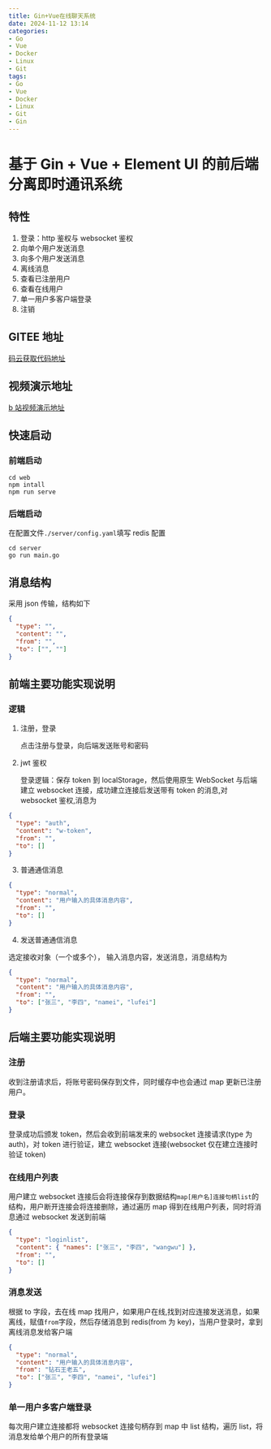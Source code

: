 ```yaml
---
title: Gin+Vue在线聊天系统
date: 2024-11-12 13:14  
categories:
- Go
- Vue
- Docker
- Linux
- Git
tags:
- Go
- Vue
- Docker
- Linux
- Git
- Gin
---
```


# 基于 Gin + Vue + Element UI 的前后端分离即时通讯系统

## 特性

1. 登录：http 鉴权与 websocket 鉴权
2. 向单个用户发送消息
3. 向多个用户发送消息
4. 离线消息
5. 查看已注册用户
6. 查看在线用户
7. 单一用户多客户端登录
8. 注销

## GITEE 地址

[码云获取代码地址](https://gitee.com/xiwanli/im-go-vue)

## 视频演示地址

[b 站视频演示地址](https://www.bilibili.com/video/BV1N44y137KT/)

## 快速启动

### 前端启动

```shell
cd web
npm intall
npm run serve
```

### 后端启动

在配置文件`./server/config.yaml`填写 redis 配置

```shell
cd server
go run main.go
```

## 消息结构

采用 json 传输，结构如下

```json
{
  "type": "",
  "content": "",
  "from": "",
  "to": ["", ""]
}
```

## 前端主要功能实现说明

### 逻辑

1. 注册，登录

   点击注册与登录，向后端发送账号和密码

2. jwt 鉴权

   登录逻辑：保存 token 到 localStorage，然后使用原生 WebSocket 与后端建立 websocket 连接，成功建立连接后发送带有 token 的消息,对 websocket 鉴权,消息为

```json
{
  "type": "auth",
  "content": "w-token",
  "from": "",
  "to": []
}
```

3. 普通通信消息

```json
{
  "type": "normal",
  "content": "用户输入的具体消息内容",
  "from": "",
  "to": []
}
```

4.  发送普通通信消息

选定接收对象（一个或多个）， 输入消息内容，发送消息，消息结构为

```json
{
  "type": "normal",
  "content": "用户输入的具体消息内容",
  "from": "",
  "to": ["张三", "李四", "namei", "lufei"]
}
```

## 后端主要功能实现说明

### 注册

收到注册请求后，将账号密码保存到文件，同时缓存中也会通过 map 更新已注册用户。

### 登录

登录成功后颁发 token，然后会收到前端发来的 websocket 连接请求(type 为 auth)，对 token 进行验证，建立 websocket 连接(websocket 仅在建立连接时验证 token)

### 在线用户列表

用户建立 websocket 连接后会将连接保存到数据结构`map[用户名]连接句柄list`的结构，用户断开连接会将连接删除，通过遍历 map 得到在线用户列表，同时将消息通过 websocket 发送到前端

```json
{
  "type": "loginlist",
  "content": { "names": ["张三", "李四", "wangwu"] },
  "from": "",
  "to": []
}
```

### 消息发送

根据 to 字段，去在线 map 找用户，如果用户在线,找到对应连接发送消息，如果离线，赋值`from`字段，然后存储消息到 redis(from 为 key)，当用户登录时，拿到离线消息发给客户端

```json
{
  "type": "normal",
  "content": "用户输入的具体消息内容",
  "from": "钻石王老五",
  "to": ["张三", "李四", "namei", "lufei"]
}
```

### 单一用户多客户端登录

每次用户建立连接都将 websocket 连接句柄存到 map 中 list 结构，遍历 list，将消息发给单个用户的所有登录端
